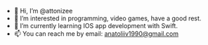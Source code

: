 - 👋 Hi, I’m @attonizee
- 👀 I’m interested in programming, video games, have a good rest.
- 🌱 I’m currently learning IOS app development with Swift.
- 📫 You can reach me by email: anatoliiv1990@gmail.com

<!---
attonizee/attonizee is a ✨ special ✨ repository because its `README.md` (this file) appears on your GitHub profile.
You can click the Preview link to take a look at your changes.
--->
